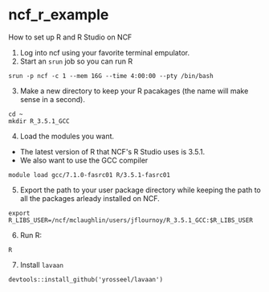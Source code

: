 # ncf_r_example
How to set up R and R Studio on NCF

1. Log into ncf using your favorite terminal empulator.
2. Start an `srun` job so you can run R
  ```
  srun -p ncf -c 1 --mem 16G --time 4:00:00 --pty /bin/bash
  ```
3. Make a new directory to keep your R pacakages (the name will make sense in a second).
  ```
  cd ~
  mkdir R_3.5.1_GCC
  ```
4. Load the modules you want.
  - The latest version of R that NCF's R Studio uses is 3.5.1.
  - We also want to use the GCC compiler
  ```
  module load gcc/7.1.0-fasrc01 R/3.5.1-fasrc01
  ```
5. Export the path to your user package directory while keeping the path to all the packages arleady installed on NCF.
  ```
  export R_LIBS_USER=/ncf/mclaughlin/users/jflournoy/R_3.5.1_GCC:$R_LIBS_USER
  ```
6. Run R:
  ```
  R
  ```
7. Install `lavaan`
  ```
  devtools::install_github('yrosseel/lavaan')
  ```
